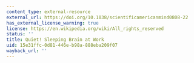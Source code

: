 ```yaml
---
content_type: external-resource
external_url: https://doi.org/10.1038/scientificamericanmind0808-22
has_external_license_warning: true
license: https://en.wikipedia.org/wiki/All_rights_reserved
status: ''
title: Quiet! Sleeping Brain at Work
uid: 15e31ffc-0d81-446e-b98a-888eba209f07
wayback_url: ''
---
```

